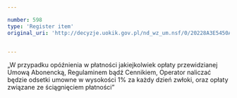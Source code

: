 ```yaml
---

number: 598
type: 'Register item'
original_uri: 'http://decyzje.uokik.gov.pl/nd_wz_um.nsf/0/20228A3E5450A982C12572DD00329602?OpenDocument'


---
```


„W przypadku opóźnienia w płatności jakiejkolwiek opłaty przewidzianej Umową Abonencką, Regulaminem bądź Cennikiem, Operator naliczać będzie odsetki umowne w wysokości 1% za każdy dzień zwłoki, oraz opłaty związane ze ściągnięciem płatności”
